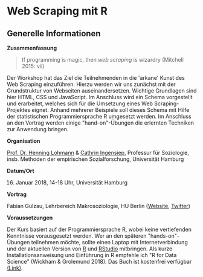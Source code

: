 # Web Scraping mit R

## Generelle Informationen

**Zusammenfassung**

> If programming is magic, then *web scraping* is wizardry (Mitchell 2015: vii)

Der Workshop hat das Ziel die Teilnehmenden in die 'arkane' Kunst des Web Scraping 
einzuführen. Hierzu werden wir uns zunächst mit der Grundstruktur von Webseiten 
auseinandersetzen. Wichtige Grundlagen sind hier HTML, CSS und JavaScript. Im 
Anschluss wird ein Schema vorgestellt und erarbeitet, welches sich für die 
Umsetzung eines Web Scraping-Projektes eignet. Anhand mehrerer Beispiele soll 
dieses Schema mit Hilfe der statistischen Programmiersprache R umgesetzt werden. 
Im Anschluss an den Vortrag werden einige "hand-on"-Übungen die erlernten Techniken 
zur Anwendung bringen. 

**Organisation**

[Prof. Dr. Henning Lohmann](https://www.wiso.uni-hamburg.de/fachbereich-sozoek/professuren/lohmann/team/lohmann-henning.html) & [Cathrin Ingensiep](https://www.wiso.uni-hamburg.de/fachbereich-sozoek/professuren/lohmann/team/ingensiep-cathrin.html), Professur für Soziologie, insb. Methoden der empirischen
Sozialforschung, Universität Hamburg

**Datum/Ort**

16. Januar 2018, 14-18 Uhr, Universität Hamburg

**Vortrag** 

Fabian Gülzau, Lehrbereich Makrosoziologie, HU Berlin ([Website](https://fguelzau.rbind.io/), [Twitter](https://twitter.com/fabianfox))

**Voraussetzungen**

Der Kurs basiert auf der Programmiersprache R, wobei keine vertiefenden Kenntnisse 
vorausgesetzt werden. Wer an den späteren "hands-on"-Übungen teilnehmen möchte, 
sollte einen Laptop mit Internetverbindung und der aktuellen Version von [R](https://www.r-project.org/) 
und [RStudio](https://www.rstudio.com/products/rstudio/download/) mitbringen. Als
kurze Installationsanweisung und Einführung in R empfehle ich "R for Data Science" 
(Wickham & Grolemund 2018). Das Buch ist kostenfrei verfügbar [(Link)](https://r4ds.had.co.nz/introduction.html#prerequisites). 